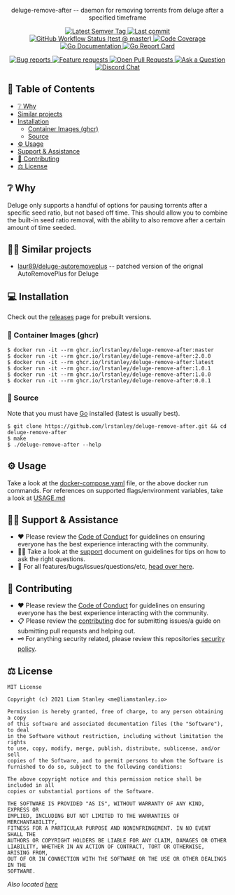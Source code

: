 <!-- template:begin:header -->
<!-- do not edit anything in this "template" block, its auto-generated -->

<p align="center">deluge-remove-after -- daemon for removing torrents from deluge after a specified timeframe</p>
<p align="center">
  <a href="https://github.com/lrstanley/deluge-remove-after/tags">
    <img title="Latest Semver Tag" src="https://img.shields.io/github/v/tag/lrstanley/deluge-remove-after?style=flat-square">
  </a>
  <a href="https://github.com/lrstanley/deluge-remove-after/commits/master">
    <img title="Last commit" src="https://img.shields.io/github/last-commit/lrstanley/deluge-remove-after?style=flat-square">
  </a>




  <a href="https://github.com/lrstanley/deluge-remove-after/actions?query=workflow%3Atest+event%3Apush">
    <img title="GitHub Workflow Status (test @ master)" src="https://img.shields.io/github/actions/workflow/status/lrstanley/deluge-remove-after/test.yml?branch=master&label=test&style=flat-square">
  </a>

  <a href="https://codecov.io/gh/lrstanley/deluge-remove-after">
    <img title="Code Coverage" src="https://img.shields.io/codecov/c/github/lrstanley/deluge-remove-after/master?style=flat-square">
  </a>

  <a href="https://pkg.go.dev/github.com/lrstanley/deluge-remove-after">
    <img title="Go Documentation" src="https://pkg.go.dev/badge/github.com/lrstanley/deluge-remove-after?style=flat-square">
  </a>
  <a href="https://goreportcard.com/report/github.com/lrstanley/deluge-remove-after">
    <img title="Go Report Card" src="https://goreportcard.com/badge/github.com/lrstanley/deluge-remove-after?style=flat-square">
  </a>
</p>
<p align="center">
  <a href="https://github.com/lrstanley/deluge-remove-after/issues?q=is:open+is:issue+label:bug">
    <img title="Bug reports" src="https://img.shields.io/github/issues/lrstanley/deluge-remove-after/bug?label=issues&style=flat-square">
  </a>
  <a href="https://github.com/lrstanley/deluge-remove-after/issues?q=is:open+is:issue+label:enhancement">
    <img title="Feature requests" src="https://img.shields.io/github/issues/lrstanley/deluge-remove-after/enhancement?label=feature%20requests&style=flat-square">
  </a>
  <a href="https://github.com/lrstanley/deluge-remove-after/pulls">
    <img title="Open Pull Requests" src="https://img.shields.io/github/issues-pr/lrstanley/deluge-remove-after?label=prs&style=flat-square">
  </a>
  <a href="https://github.com/lrstanley/deluge-remove-after/discussions/new?category=q-a">
    <img title="Ask a Question" src="https://img.shields.io/badge/support-ask_a_question!-blue?style=flat-square">
  </a>
  <a href="https://liam.sh/chat"><img src="https://img.shields.io/badge/discord-bytecord-blue.svg?style=flat-square" title="Discord Chat"></a>
</p>
<!-- template:end:header -->

<!-- template:begin:toc -->
<!-- do not edit anything in this "template" block, its auto-generated -->
## :link: Table of Contents

  - [❔ Why](#grey_question-why)
  - [Similar projects](#raising_hand_man-similar-projects)
  - [Installation](#computer-installation)
    - [Container Images (ghcr)](#whale-container-images-ghcr)
    - [Source](#toolbox-source)
  - [⚙️ Usage](#gear-usage)
  - [Support &amp; Assistance](#raising_hand_man-support--assistance)
  - [🤝 Contributing](#handshake-contributing)
  - [⚖️ License](#balance_scale-license)
<!-- template:end:toc -->

## :grey_question: Why

Deluge only supports a handful of options for pausing torrents after a specific
seed ratio, but not based off time. This should allow you to combine the built-in
seed ratio removal, with the ability to also remove after a certain amount of
time seeded.

## :raising_hand_man: Similar projects

- [laur89/deluge-autoremoveplus](https://github.com/laur89/deluge-autoremoveplus) -- patched
  version of the orignal AutoRemovePlus for Deluge

## :computer: Installation

Check out the [releases](https://github.com/users/lrstanley/deluge-remove-after/pkgs/container/deluge-remove-after)
page for prebuilt versions.

<!-- template:begin:ghcr -->
<!-- do not edit anything in this "template" block, its auto-generated -->
### :whale: Container Images (ghcr)

```console
$ docker run -it --rm ghcr.io/lrstanley/deluge-remove-after:master
$ docker run -it --rm ghcr.io/lrstanley/deluge-remove-after:2.0.0
$ docker run -it --rm ghcr.io/lrstanley/deluge-remove-after:latest
$ docker run -it --rm ghcr.io/lrstanley/deluge-remove-after:1.0.1
$ docker run -it --rm ghcr.io/lrstanley/deluge-remove-after:1.0.0
$ docker run -it --rm ghcr.io/lrstanley/deluge-remove-after:0.0.1
```
<!-- template:end:ghcr -->

### :toolbox: Source

Note that you must have [Go](https://golang.org/doc/install) installed (latest is usually best).

    $ git clone https://github.com/lrstanley/deluge-remove-after.git && cd deluge-remove-after
    $ make
    $ ./deluge-remove-after --help

## :gear: Usage

Take a look at the [docker-compose.yaml](/docker-compose.yaml) file, or the above
docker run commands. For references on supported flags/environment variables,
take a look at [USAGE.md](/USAGE.md)

<!-- template:begin:support -->
<!-- do not edit anything in this "template" block, its auto-generated -->
## :raising_hand_man: Support & Assistance

* :heart: Please review the [Code of Conduct](.github/CODE_OF_CONDUCT.md) for
     guidelines on ensuring everyone has the best experience interacting with
     the community.
* :raising_hand_man: Take a look at the [support](.github/SUPPORT.md) document on
     guidelines for tips on how to ask the right questions.
* :lady_beetle: For all features/bugs/issues/questions/etc, [head over here](https://github.com/lrstanley/deluge-remove-after/issues/new/choose).
<!-- template:end:support -->

<!-- template:begin:contributing -->
<!-- do not edit anything in this "template" block, its auto-generated -->
## :handshake: Contributing

* :heart: Please review the [Code of Conduct](.github/CODE_OF_CONDUCT.md) for guidelines
     on ensuring everyone has the best experience interacting with the
    community.
* :clipboard: Please review the [contributing](.github/CONTRIBUTING.md) doc for submitting
     issues/a guide on submitting pull requests and helping out.
* :old_key: For anything security related, please review this repositories [security policy](https://github.com/lrstanley/deluge-remove-after/security/policy).
<!-- template:end:contributing -->

<!-- template:begin:license -->
<!-- do not edit anything in this "template" block, its auto-generated -->
## :balance_scale: License

```
MIT License

Copyright (c) 2021 Liam Stanley <me@liamstanley.io>

Permission is hereby granted, free of charge, to any person obtaining a copy
of this software and associated documentation files (the "Software"), to deal
in the Software without restriction, including without limitation the rights
to use, copy, modify, merge, publish, distribute, sublicense, and/or sell
copies of the Software, and to permit persons to whom the Software is
furnished to do so, subject to the following conditions:

The above copyright notice and this permission notice shall be included in all
copies or substantial portions of the Software.

THE SOFTWARE IS PROVIDED "AS IS", WITHOUT WARRANTY OF ANY KIND, EXPRESS OR
IMPLIED, INCLUDING BUT NOT LIMITED TO THE WARRANTIES OF MERCHANTABILITY,
FITNESS FOR A PARTICULAR PURPOSE AND NONINFRINGEMENT. IN NO EVENT SHALL THE
AUTHORS OR COPYRIGHT HOLDERS BE LIABLE FOR ANY CLAIM, DAMAGES OR OTHER
LIABILITY, WHETHER IN AN ACTION OF CONTRACT, TORT OR OTHERWISE, ARISING FROM,
OUT OF OR IN CONNECTION WITH THE SOFTWARE OR THE USE OR OTHER DEALINGS IN THE
SOFTWARE.
```

_Also located [here](LICENSE)_
<!-- template:end:license -->
